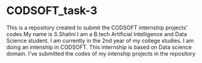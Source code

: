 # CODSOFT_task-3
This is a repository created to submit the CODSOFT internship projects' codes My name is S.Shalini I am a B.tech Artificial Intelligence and Data Science student. I am currently in the 2nd year of my college studies. I am doing an intenship in CODSOFT. This internship is based on Data science domain. I've submitted the codes of my intenship projects in the repository

